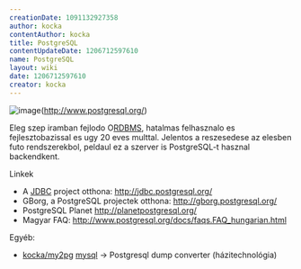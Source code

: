 ```yaml
---
creationDate: 1091132927358 
author: kocka 
contentAuthor: kocka 
title: PostgreSQL 
contentUpdateDate: 1206712597610 
name: PostgreSQL 
layout: wiki 
date: 1206712597610 
creator: kocka 
---
```

![image](http://hackers.forgeahead.hu/space/PostgreSQL/elephant-64.png)(http://www.postgresql.org/)



Eleg szep iramban fejlodo O[RDBMS](RDBMS.html), hatalmas felhasznalo es fejlesztobazissal es ugy 20 eves multtal. Jelentos a reszesedese az elesben futo rendszerekbol, peldaul ez a szerver is PostgreSQL-t hasznal backendkent.


Linkek

*   A [JDBC](JDBC.html) project otthona: http://jdbc.postgresql.org/
*   GBorg, a PostgreSQL projectek otthona: http://gborg.postgresql.org/
*   PostgreSQL Planet http://planetpostgresql.org/
*   Magyar FAQ: http://www.postgresql.org/docs/faqs.FAQ_hungarian.html



Egyéb:
*   [kocka/my2pg](kocka/my2pg.html) [mysql](MySQL.html) -> Postgresql dump converter (házitechnológia)




